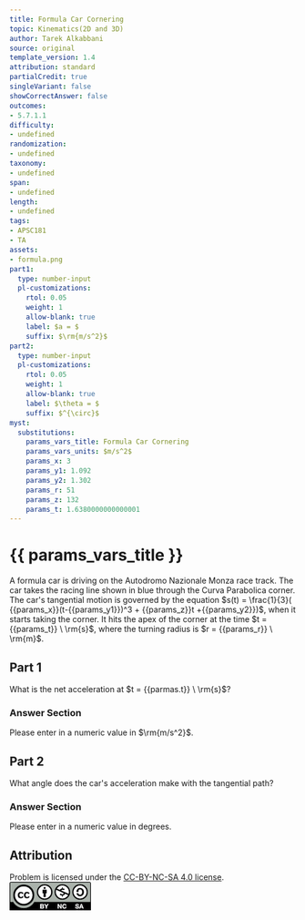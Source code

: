 ```yaml
---
title: Formula Car Cornering
topic: Kinematics(2D and 3D)
author: Tarek Alkabbani
source: original
template_version: 1.4
attribution: standard
partialCredit: true
singleVariant: false
showCorrectAnswer: false
outcomes:
- 5.7.1.1
difficulty:
- undefined
randomization:
- undefined
taxonomy:
- undefined
span:
- undefined
length:
- undefined
tags:
- APSC181
- TA
assets:
- formula.png
part1:
  type: number-input
  pl-customizations:
    rtol: 0.05
    weight: 1
    allow-blank: true
    label: $a = $
    suffix: $\rm{m/s^2}$
part2:
  type: number-input
  pl-customizations:
    rtol: 0.05
    weight: 1
    allow-blank: true
    label: $\theta = $
    suffix: $^{\circ}$
myst:
  substitutions:
    params_vars_title: Formula Car Cornering
    params_vars_units: $m/s^2$
    params_x: 3
    params_y1: 1.092
    params_y2: 1.302
    params_r: 51
    params_z: 132
    params_t: 1.6380000000000001
---
```

# {{ params_vars_title }}
A formula car is driving on the Autodromo Nazionale Monza race track. The car takes the racing line shown in blue through the Curva Parabolica corner.
The car's tangential motion is governed by the equation $s(t) = \frac{1}{3}( {{params_x}}(t-{{params_y1}})^3 + {{params_z}}t +{{params_y2}})$, when it starts taking the corner. It hits the apex of the corner at the time $t = {{params_t}} \ \rm{s}$, where the
turning radius is $r = {{params_r}} \ \rm{m}$.

## Part 1

What is the net acceleration at $t = {{parmas.t}} \ \rm{s}$?

### Answer Section

Please enter in a numeric value in $\rm{m/s^2}$.

## Part 2

What angle does the car's acceleration make with the tangential path?

### Answer Section

Please enter in a numeric value in degrees.

## Attribution

Problem is licensed under the [CC-BY-NC-SA 4.0 license](https://creativecommons.org/licenses/by-nc-sa/4.0/).<br> ![The Creative Commons 4.0 license requiring attribution-BY, non-commercial-NC, and share-alike-SA license.](https://raw.githubusercontent.com/firasm/bits/master/by-nc-sa.png)